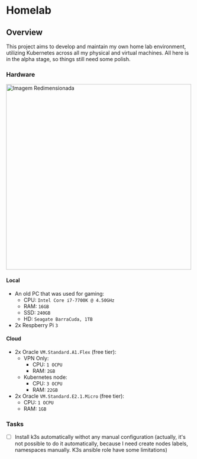 # Homelab
## Overview
This project aims to develop and maintain my own home lab environment, utilizing Kubernetes across all my physical and virtual machines. All here is in the alpha stage, so things still need some polish.
### Hardware
<img src="https://github.com/Joao-1/Homelab/assets/58475277/9fe76063-80db-4d24-bbba-1fd181563271" alt="Imagem Redimensionada" width="500" height="500"> <br >
#### Local
- An old PC that was used for gaming:
    - CPU: `Intel Core i7-7700K @ 4.50GHz`
    - RAM: `16GB`
    - SSD: `240GB`
    - HD: `Seagate BarraCuda, 1TB`
- 2x Respberry Pi `3`
#### Cloud
- 2x Oracle `VM.Standard.A1.Flex` (free tier):
    - VPN Only:
      - CPU: `1 OCPU`
      - RAM: `2GB`
    - Kubernetes node:
      - CPU: `3 OCPU`
      - RAM: `22GB`
- 2x Oracle `VM.Standard.E2.1.Micro` (free tier):
    - CPU: `1 OCPU`
    - RAM: `1GB`
 
### Tasks
- [ ] Install k3s automatically withot any manual configuration (actually, it's not possible to do it automatically, because I need create nodes labels, namespaces manually. K3s ansible role have some limitations)






